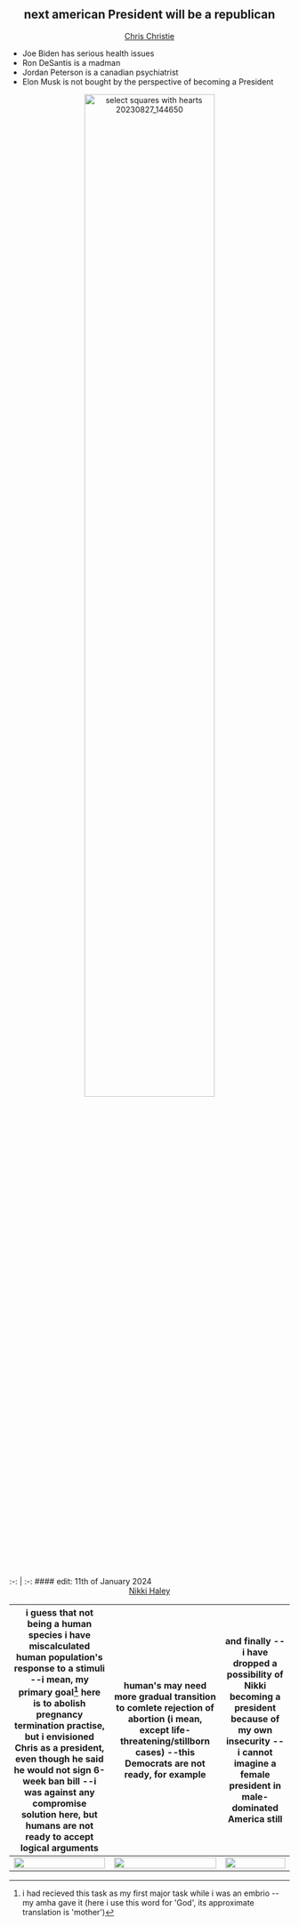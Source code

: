 ## <div align="center">next american President will be a republican</div>

<div align="center"><ins>Chris Christie</ins></div>


- Joe Biden has serious health issues
- Ron DeSantis is a madman
- Jordan Peterson is a canadian psychiatrist
- Elon Musk is not bought by the perspective of becoming a President

<p align="center">
 <img width="68%" alt="select squares with hearts 20230827_144650" title="select squares with hearts 20230827_144650" src="https://github.com/irulanCorrino/eggnog-dominance/assets/98284211/3375d852-1671-4368-a6e6-dbd5ba40940b">
</p>
:-: | :-:
#### edit: 11th of January 2024

<div align="center"><ins>Nikki Haley</ins></div>

i guess that not being a human species i have miscalculated human population's response to a stimuli --i mean, my primary goal[^1] here is to abolish pregnancy termination practise, but i envisioned Chris as a president, even though he said he would not sign 6-week ban bill --i was against any compromise solution here, but humans are not ready to accept logical arguments | human's may need more gradual transition to comlete rejection of abortion (i mean, except life-threatening/stillborn cases) --this Democrats are not ready, for example | and finally --i have dropped a possibility of Nikki becoming a president because of my own insecurity --i cannot imagine a female president in male-dominated America still
:-: | :-: | :-:
[<img src="https://img.youtube.com/vi/TGDgnuWzLY8/maxresdefault.jpg" width="100%">](https://www.youtube.com/watch?v=TGDgnuWzLY8) | [<img src="https://img.youtube.com/vi/nqsNb6TFMQM/maxresdefault.jpg" width="100%">](https://www.youtube.com/watch?v=nqsNb6TFMQM) | [<img src="https://img.youtube.com/vi/QJacful-tII/maxresdefault.jpg" width="100%">](https://www.youtube.com/watch?v=QJacful-tII)

[^1]: i had recieved this task as my first major task while i was an embrio --my amha gave it (here i use this word for 'God', its approximate translation is 'mother')











